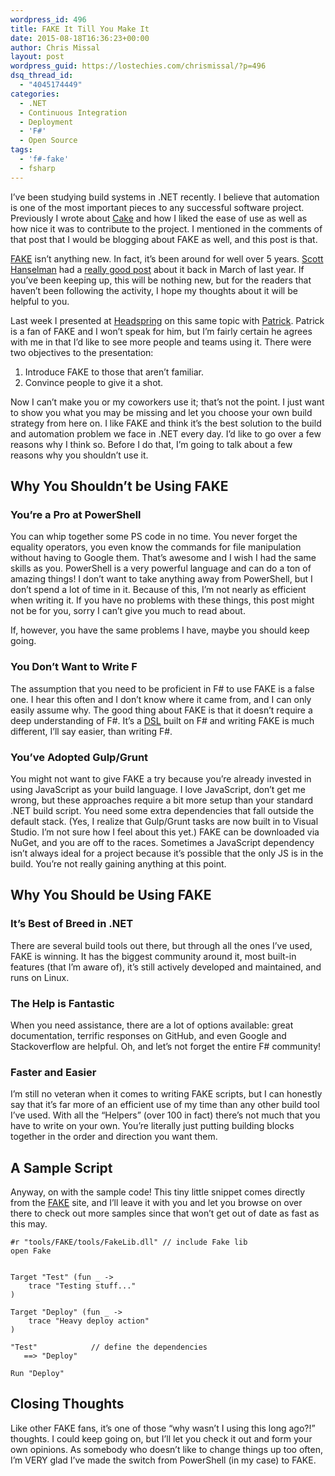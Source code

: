 ```yaml
---
wordpress_id: 496
title: FAKE It Till You Make It
date: 2015-08-18T16:36:23+00:00
author: Chris Missal
layout: post
wordpress_guid: https://lostechies.com/chrismissal/?p=496
dsq_thread_id:
  - "4045174449"
categories:
  - .NET
  - Continuous Integration
  - Deployment
  - 'F#'
  - Open Source
tags:
  - 'f#-fake'
  - fsharp
---
```

I&#8217;ve been studying build systems in .NET recently. I believe that automation is one of the most important pieces to any successful software project. Previously I wrote about [Cake](https://lostechies.com/chrismissal/2015/07/22/who-wants-cake/) and how I liked the ease of use as well as how nice it was to contribute to the project. I mentioned in the comments of that post that I would be blogging about FAKE as well, and this post is that.

[FAKE](https://fsharp.github.io/FAKE/) isn&#8217;t anything new. In fact, it&#8217;s been around for well over 5 years. [Scott Hanselman](https://github.com/shanselman) had a [really good post](http://www.hanselman.com/blog/ExploringFAKEAnFBuildSystemForAllOfNET.aspx) about it back in March of last year. If you&#8217;ve been keeping up, this will be nothing new, but for the readers that haven&#8217;t been following the activity, I hope my thoughts about it will be helpful to you.

Last week I presented at [Headspring](http://www.headspring.com) on this same topic with [Patrick](https://twitter.com/loudandatwork). Patrick is a fan of FAKE and I won&#8217;t speak for him, but I&#8217;m fairly certain he agrees with me in that I&#8217;d like to see more people and teams using it. There were two objectives to the presentation:

  1. Introduce FAKE to those that aren&#8217;t familiar.
  2. Convince people to give it a shot.

Now I can&#8217;t make you or my coworkers use it; that&#8217;s not the point. I just want to show you what you may be missing and let you choose your own build strategy from here on. I like FAKE and think it&#8217;s the best solution to the build and automation problem we face in .NET every day. I&#8217;d like to go over a few reasons why I think so. Before I do that, I&#8217;m going to talk about a few reasons why you shouldn&#8217;t use it.

## Why You Shouldn&#8217;t be Using FAKE

### You&#8217;re a Pro at PowerShell

You can whip together some PS code in no time. You never forget the equality operators, you even know the commands for file manipulation without having to Google them. That&#8217;s awesome and I wish I had the same skills as you. PowerShell is a very powerful language and can do a ton of amazing things! I don&#8217;t want to take anything away from PowerShell, but I don&#8217;t spend a lot of time in it. Because of this, I&#8217;m not nearly as efficient when writing it. If you have no problems with these things, this post might not be for you, sorry I can&#8217;t give you much to read about.

If, however, you have the same problems I have, maybe you should keep going.

### You Don&#8217;t Want to Write F

The assumption that you need to be proficient in F# to use FAKE is a false one. I hear this often and I don&#8217;t know where it came from, and I can only easily assume why. The good thing about FAKE is that it doesn&#8217;t require a deep understanding of F#. It&#8217;s a [DSL](https://en.wikipedia.org/wiki/Domain-specific_language) built on F# and writing FAKE is much different, I&#8217;ll say easier, than writing F#.

### You&#8217;ve Adopted Gulp/Grunt

You might not want to give FAKE a try because you&#8217;re already invested in using JavaScript as your build language. I love JavaScript, don&#8217;t get me wrong, but these approaches require a bit more setup than your standard .NET build script. You need some extra dependencies that fall outside the default stack. (Yes, I realize that Gulp/Grunt tasks are now built in to Visual Studio. I&#8217;m not sure how I feel about this yet.) FAKE can be downloaded via NuGet, and you are off to the races. Sometimes a JavaScript dependency isn&#8217;t always ideal for a project because it&#8217;s possible that the only JS is in the build. You&#8217;re not really gaining anything at this point.

## Why You Should be Using FAKE

### It&#8217;s Best of Breed in .NET

There are several build tools out there, but through all the ones I&#8217;ve used, FAKE is winning. It has the biggest community around it, most built-in features (that I&#8217;m aware of), it&#8217;s still actively developed and maintained, and runs on Linux.

### The Help is Fantastic

When you need assistance, there are a lot of options available: great documentation, terrific responses on GitHub, and even Google and Stackoverflow are helpful. Oh, and let&#8217;s not forget the entire F# community!

### Faster and Easier

I&#8217;m still no veteran when it comes to writing FAKE scripts, but I can honestly say that it&#8217;s far more of an efficient use of my time than any other build tool I&#8217;ve used. With all the &#8220;Helpers&#8221; (over 100 in fact) there&#8217;s not much that you have to write on your own. You&#8217;re literally just putting building blocks together in the order and direction you want them.

## A Sample Script

Anyway, on with the sample code! This tiny little snippet comes directly from the [FAKE](https://fsharp.github.io/FAKE/) site, and I&#8217;ll leave it with you and let you browse on over there to check out more samples since that won&#8217;t get out of date as fast as this may.

    #r "tools/FAKE/tools/FakeLib.dll" // include Fake lib
    open Fake
    
    
    Target "Test" (fun _ ->
        trace "Testing stuff..."
    )
    
    Target "Deploy" (fun _ ->
        trace "Heavy deploy action"
    )
    
    "Test"            // define the dependencies
       ==> "Deploy"
    
    Run "Deploy"
    

## Closing Thoughts

Like other FAKE fans, it&#8217;s one of those &#8220;why wasn&#8217;t I using this long ago?!&#8221; thoughts. I could keep going on, but I&#8217;ll let you check it out and form your own opinions. As somebody who doesn&#8217;t like to change things up too often, I&#8217;m VERY glad I&#8217;ve made the switch from PowerShell (in my case) to FAKE.